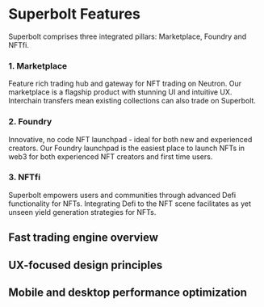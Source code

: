# Superbolt Features

Superbolt comprises three integrated pillars: Marketplace, Foundry and NFTfi.

### 1. Marketplace

Feature rich trading hub and gateway for NFT trading on Neutron. Our marketplace is a flagship product with stunning UI and intuitive UX. Interchain transfers mean existing collections can also trade on Superbolt.

### 2. Foundry

Innovative, no code NFT launchpad - ideal for both new and experienced creators. Our Foundry launchpad is the easiest place to launch NFTs in web3 for both experienced NFT creators and first time users.

### 3. NFTfi

Superbolt empowers users and communities through advanced Defi functionality for NFTs. Integrating Defi to the NFT scene facilitates as yet unseen yield generation strategies for NFTs.

## Fast trading engine overview

## UX-focused design principles

## Mobile and desktop performance optimization
